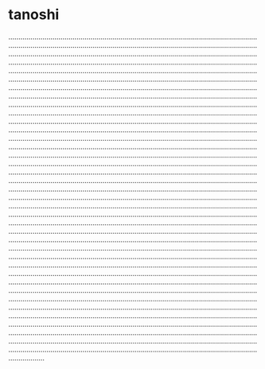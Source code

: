 # tanoshi
..........................................................................................................................................................................................................................................................................................................................................................................................................................................................................................................................................................................................................................................................................................................................................................................................................................................................................................................................................................................................................................................................................................................................................................................................................................................................................................................................................................................................................................................................................................................................................................................................................................................................................................................................................................................................................................................................................................................................................................................................................................................................................................................................................................................................................................................................................................................................................................................................................................................................................................................................................................................................................................................................................................................................................................................................................................................................................................................................................................................................................................................................................................................................................................................................................................................................................................................................................................................................................................................................................................................................................................................................................................................................................................................................................................................................................................................................................................................................................................................................................................................................................................................................................................................................................................................................................................................................................................................................................................................................................................................................................................................................................................................................................................................................................................................................................................................................................................................................